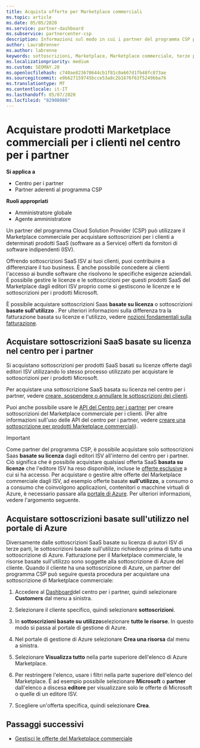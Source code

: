 ```yaml
---
title: Acquista offerte per Marketplace commerciali
ms.topic: article
ms.date: 05/05/2020
ms.service: partner-dashboard
ms.subservice: partnercenter-csp
description: Informazioni sul modo in cui i partner del programma CSP possono usare il centro per i partner per l'acquisto di offerte SaaS da parte dei fornitori di software indipendenti (ISV).
author: LauraBrenner
ms.author: labrenne
keywords: sottoscrizioni, Marketplace, Marketplace commerciale, terze parti, ISV, offerte SaaS, programma Cloud Solution Provider, acquista un'offerta, Acquista una sottoscrizione
ms.localizationpriority: medium
ms.custom: SEOMAY.20
ms.openlocfilehash: c740ae823670644cb1f81c0a667d1fb48fc873ae
ms.sourcegitcommit: e9b627159745bcce53a8c2b1676f63f5249bba76
ms.translationtype: MT
ms.contentlocale: it-IT
ms.lasthandoff: 05/07/2020
ms.locfileid: "82908086"
---
```

# <a name="purchase-commercial-marketplace-products-for-your-customers-in-partner-center"></a>Acquistare prodotti Marketplace commerciali per i clienti nel centro per i partner

**Si applica a**

- Centro per i partner
- Partner aderenti al programma CSP

**Ruoli appropriati**

- Amministratore globale
- Agente amministratore

Un partner del programma Cloud Solution Provider (CSP) può utilizzare il Marketplace commerciale per acquistare sottoscrizioni per i clienti a determinati prodotti SaaS (software as a Service) offerti da fornitori di software indipendenti (ISV). 

Offrendo sottoscrizioni SaaS ISV ai tuoi clienti, puoi contribuire a differenziare il tuo business. È anche possibile concedere ai clienti l'accesso ai bundle software che risolvono le specifiche esigenze aziendali. È possibile gestire le licenze e le sottoscrizioni per questi prodotti SaaS del Marketplace dagli editori ISV proprio come si gestiscono le licenze e le sottoscrizioni per i prodotti Microsoft.

È possibile acquistare sottoscrizioni Saas **basate su licenza** o sottoscrizioni **basate sull'utilizzo** . Per ulteriori informazioni sulla differenza tra la fatturazione basata su licenze e l'utilizzo, vedere [nozioni fondamentali sulla fatturazione](billing-basics.md).

## <a name="purchase-license-based-saas-subscriptions-in-partner-center"></a>Acquistare sottoscrizioni SaaS basate su licenza nel centro per i partner

Si acquistano sottoscrizioni per prodotti SaaS basati su licenze offerte dagli editori ISV utilizzando lo stesso processo utilizzato per acquistare le sottoscrizioni per i prodotti Microsoft.

Per acquistare una sottoscrizione SaaS basata su licenza nel centro per i partner, vedere [creare, sospendere o annullare le sottoscrizioni dei clienti](create-a-new-subscription.md#create-a-new-subscription).

Puoi anche possibile usare le [API del Centro per i partner](https://docs.microsoft.com/partner-center/develop/) per creare sottoscrizioni del Marketplace commerciale per i clienti. (Per altre informazioni sull'uso delle API del centro per i partner, vedere [creare una sottoscrizione per prodotti Marketplace commerciali](https://docs.microsoft.com/partner-center/develop/create-subscription-azure-marketplace-products)).

>[!IMPORTANT]
> Come partner del programma CSP, è possibile acquistare solo sottoscrizioni Saas **basate su licenza** dagli editori ISV all'interno del centro per i partner. Ciò significa che è possibile acquistare qualsiasi offerta SaaS **basata su licenze** che l'editore ISV ha reso disponibile, incluse le [offerte esclusive](csp-commercial-marketplace-discover.md#learn-about-marketplace-exclusive-offers) a cui si ha accesso. Per acquistare o gestire altre offerte del Marketplace commerciale dagli ISV, ad esempio offerte basate **sull'utilizzo**, a consumo o a consumo che coinvolgono applicazioni, contenitori o macchine virtuali di Azure, è necessario passare alla [portale di Azure](https://portal.azure.com/). Per ulteriori informazioni, vedere l'argomento seguente.

## <a name="purchase-usage-based-subscriptions-in-the-azure-portal"></a>Acquistare sottoscrizioni basate sull'utilizzo nel portale di Azure

Diversamente dalle sottoscrizioni SaaS basate su licenza di autori ISV di terze parti, le sottoscrizioni basate sull'utilizzo richiedono prima di tutto una sottoscrizione di Azure. Fatturazione per il Marketplace commerciale, le risorse basate sull'utilizzo sono soggette alla sottoscrizione di Azure del cliente. Quando il cliente ha una sottoscrizione di Azure, un partner del programma CSP può seguire questa procedura per acquistare una sottoscrizione di Marketplace commerciale:

1. Accedere al [Dashboard](https://partner.microsoft.com/dashboard)del centro per i partner, quindi selezionare **Customers** dal menu a sinistra.

2. Selezionare il cliente specifico, quindi selezionare **sottoscrizioni**.  

3. In **sottoscrizioni basate su utilizzo**selezionare **tutte le risorse**. In questo modo si passa al portale di gestione di Azure.

4. Nel portale di gestione di Azure selezionare **Crea una risorsa** dal menu a sinistra.

5. Selezionare **Visualizza tutto** nella parte superiore dell'elenco di Azure Marketplace.

6. Per restringere l'elenco, usare i filtri nella parte superiore dell'elenco del Marketplace. È ad esempio possibile selezionare **Microsoft** o **partner** dall'elenco a discesa **editore** per visualizzare solo le offerte di Microsoft o quelle di un editore ISV.

7. Scegliere un'offerta specifica, quindi selezionare **Crea**.

## <a name="next-steps"></a>Passaggi successivi

- [Gestisci le offerte del Marketplace commerciale](csp-commercial-marketplace-purchase.md)